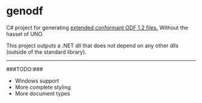 # genodf
C# project for generating
[extended conformant ODF 1.2 files.](http://odf-validator.rhcloud.com/)
Without the hassel of UNO.

This project outputs a .NET dll that does not depend
on any other dlls (outside of the standard library).

---
###TODO:###
* Windows support
* More complete styling
* More document types
